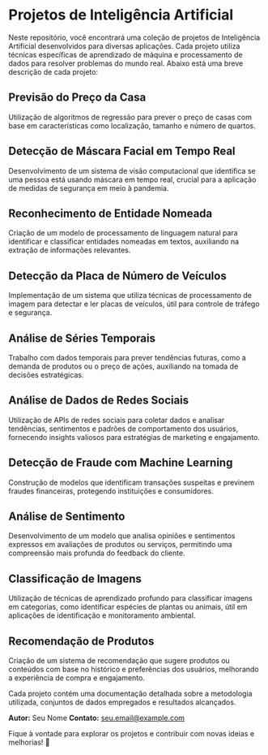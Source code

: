 # Projetos de Inteligência Artificial

Neste repositório, você encontrará uma coleção de projetos de Inteligência Artificial desenvolvidos para diversas aplicações. Cada projeto utiliza técnicas específicas de aprendizado de máquina e processamento de dados para resolver problemas do mundo real. Abaixo está uma breve descrição de cada projeto:

## Previsão do Preço da Casa
Utilização de algoritmos de regressão para prever o preço de casas com base em características como localização, tamanho e número de quartos.

## Detecção de Máscara Facial em Tempo Real
Desenvolvimento de um sistema de visão computacional que identifica se uma pessoa está usando máscara em tempo real, crucial para a aplicação de medidas de segurança em meio à pandemia.

## Reconhecimento de Entidade Nomeada
Criação de um modelo de processamento de linguagem natural para identificar e classificar entidades nomeadas em textos, auxiliando na extração de informações relevantes.

## Detecção da Placa de Número de Veículos
Implementação de um sistema que utiliza técnicas de processamento de imagem para detectar e ler placas de veículos, útil para controle de tráfego e segurança.

## Análise de Séries Temporais
Trabalho com dados temporais para prever tendências futuras, como a demanda de produtos ou o preço de ações, auxiliando na tomada de decisões estratégicas.

## Análise de Dados de Redes Sociais
Utilização de APIs de redes sociais para coletar dados e analisar tendências, sentimentos e padrões de comportamento dos usuários, fornecendo insights valiosos para estratégias de marketing e engajamento.

## Detecção de Fraude com Machine Learning
Construção de modelos que identificam transações suspeitas e previnem fraudes financeiras, protegendo instituições e consumidores.

## Análise de Sentimento
Desenvolvimento de um modelo que analisa opiniões e sentimentos expressos em avaliações de produtos ou serviços, permitindo uma compreensão mais profunda do feedback do cliente.

## Classificação de Imagens
Utilização de técnicas de aprendizado profundo para classificar imagens em categorias, como identificar espécies de plantas ou animais, útil em aplicações de identificação e monitoramento ambiental.

## Recomendação de Produtos
Criação de um sistema de recomendação que sugere produtos ou conteúdos com base no histórico e preferências dos usuários, melhorando a experiência de compra e engajamento.

Cada projeto contém uma documentação detalhada sobre a metodologia utilizada, conjuntos de dados empregados e resultados alcançados.

**Autor:** Seu Nome
**Contato:** seu.email@example.com

Fique à vontade para explorar os projetos e contribuir com novas ideias e melhorias! 🚀